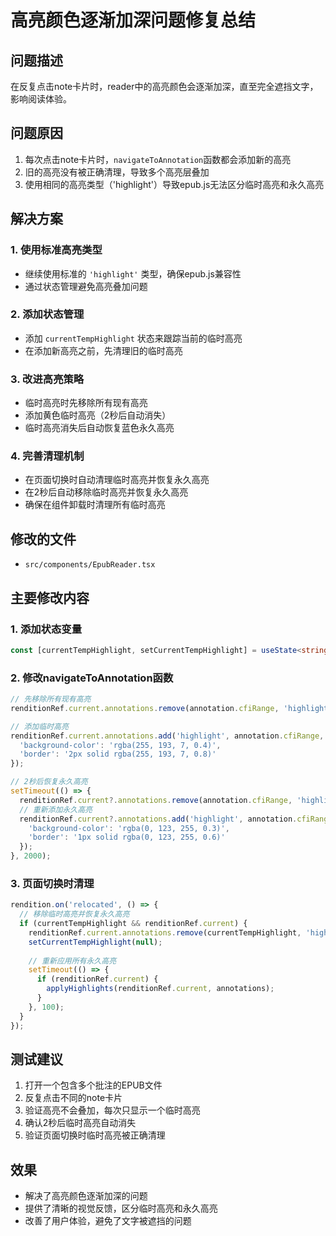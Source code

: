# 高亮颜色逐渐加深问题修复总结

## 问题描述
在反复点击note卡片时，reader中的高亮颜色会逐渐加深，直至完全遮挡文字，影响阅读体验。

## 问题原因
1. 每次点击note卡片时，`navigateToAnnotation`函数都会添加新的高亮
2. 旧的高亮没有被正确清理，导致多个高亮层叠加
3. 使用相同的高亮类型（'highlight'）导致epub.js无法区分临时高亮和永久高亮

## 解决方案

### 1. 使用标准高亮类型
- 继续使用标准的 `'highlight'` 类型，确保epub.js兼容性
- 通过状态管理避免高亮叠加问题

### 2. 添加状态管理
- 添加 `currentTempHighlight` 状态来跟踪当前的临时高亮
- 在添加新高亮之前，先清理旧的临时高亮

### 3. 改进高亮策略
- 临时高亮时先移除所有现有高亮
- 添加黄色临时高亮（2秒后自动消失）
- 临时高亮消失后自动恢复蓝色永久高亮

### 4. 完善清理机制
- 在页面切换时自动清理临时高亮并恢复永久高亮
- 在2秒后自动移除临时高亮并恢复永久高亮
- 确保在组件卸载时清理所有临时高亮

## 修改的文件
- `src/components/EpubReader.tsx`

## 主要修改内容

### 1. 添加状态变量
```typescript
const [currentTempHighlight, setCurrentTempHighlight] = useState<string | null>(null);
```

### 2. 修改navigateToAnnotation函数
```typescript
// 先移除所有现有高亮
renditionRef.current.annotations.remove(annotation.cfiRange, 'highlight');

// 添加临时高亮
renditionRef.current.annotations.add('highlight', annotation.cfiRange, {
  'background-color': 'rgba(255, 193, 7, 0.4)',
  'border': '2px solid rgba(255, 193, 7, 0.8)'
});

// 2秒后恢复永久高亮
setTimeout(() => {
  renditionRef.current?.annotations.remove(annotation.cfiRange, 'highlight');
  // 重新添加永久高亮
  renditionRef.current?.annotations.add('highlight', annotation.cfiRange, {
    'background-color': 'rgba(0, 123, 255, 0.3)',
    'border': '1px solid rgba(0, 123, 255, 0.6)'
  });
}, 2000);
```

### 3. 页面切换时清理
```typescript
rendition.on('relocated', () => {
  // 移除临时高亮并恢复永久高亮
  if (currentTempHighlight && renditionRef.current) {
    renditionRef.current.annotations.remove(currentTempHighlight, 'highlight');
    setCurrentTempHighlight(null);
    
    // 重新应用所有永久高亮
    setTimeout(() => {
      if (renditionRef.current) {
        applyHighlights(renditionRef.current, annotations);
      }
    }, 100);
  }
});
```

## 测试建议
1. 打开一个包含多个批注的EPUB文件
2. 反复点击不同的note卡片
3. 验证高亮不会叠加，每次只显示一个临时高亮
4. 确认2秒后临时高亮自动消失
5. 验证页面切换时临时高亮被正确清理

## 效果
- 解决了高亮颜色逐渐加深的问题
- 提供了清晰的视觉反馈，区分临时高亮和永久高亮
- 改善了用户体验，避免了文字被遮挡的问题
